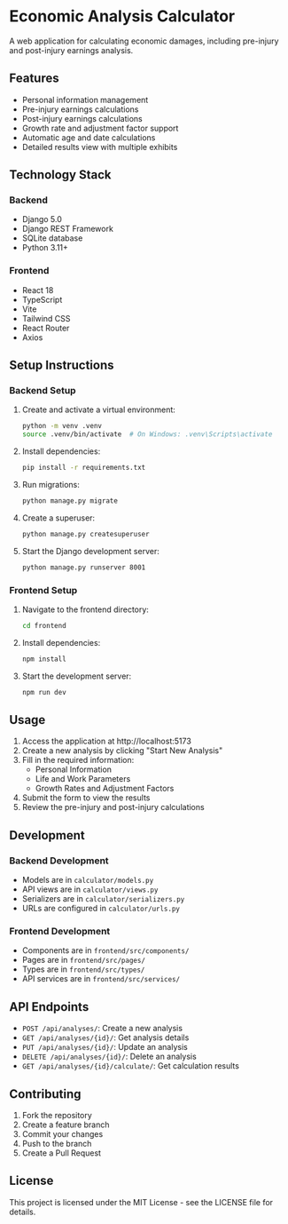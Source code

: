 # Economic Analysis Calculator

A web application for calculating economic damages, including pre-injury and post-injury earnings analysis.

## Features

- Personal information management
- Pre-injury earnings calculations
- Post-injury earnings calculations
- Growth rate and adjustment factor support
- Automatic age and date calculations
- Detailed results view with multiple exhibits

## Technology Stack

### Backend
- Django 5.0
- Django REST Framework
- SQLite database
- Python 3.11+

### Frontend
- React 18
- TypeScript
- Vite
- Tailwind CSS
- React Router
- Axios

## Setup Instructions

### Backend Setup

1. Create and activate a virtual environment:
   ```bash
   python -m venv .venv
   source .venv/bin/activate  # On Windows: .venv\Scripts\activate
   ```

2. Install dependencies:
   ```bash
   pip install -r requirements.txt
   ```

3. Run migrations:
   ```bash
   python manage.py migrate
   ```

4. Create a superuser:
   ```bash
   python manage.py createsuperuser
   ```

5. Start the Django development server:
   ```bash
   python manage.py runserver 8001
   ```

### Frontend Setup

1. Navigate to the frontend directory:
   ```bash
   cd frontend
   ```

2. Install dependencies:
   ```bash
   npm install
   ```

3. Start the development server:
   ```bash
   npm run dev
   ```

## Usage

1. Access the application at http://localhost:5173
2. Create a new analysis by clicking "Start New Analysis"
3. Fill in the required information:
   - Personal Information
   - Life and Work Parameters
   - Growth Rates and Adjustment Factors
4. Submit the form to view the results
5. Review the pre-injury and post-injury calculations

## Development

### Backend Development

- Models are in `calculator/models.py`
- API views are in `calculator/views.py`
- Serializers are in `calculator/serializers.py`
- URLs are configured in `calculator/urls.py`

### Frontend Development

- Components are in `frontend/src/components/`
- Pages are in `frontend/src/pages/`
- Types are in `frontend/src/types/`
- API services are in `frontend/src/services/`

## API Endpoints

- `POST /api/analyses/`: Create a new analysis
- `GET /api/analyses/{id}/`: Get analysis details
- `PUT /api/analyses/{id}/`: Update an analysis
- `DELETE /api/analyses/{id}/`: Delete an analysis
- `GET /api/analyses/{id}/calculate/`: Get calculation results

## Contributing

1. Fork the repository
2. Create a feature branch
3. Commit your changes
4. Push to the branch
5. Create a Pull Request

## License

This project is licensed under the MIT License - see the LICENSE file for details.
